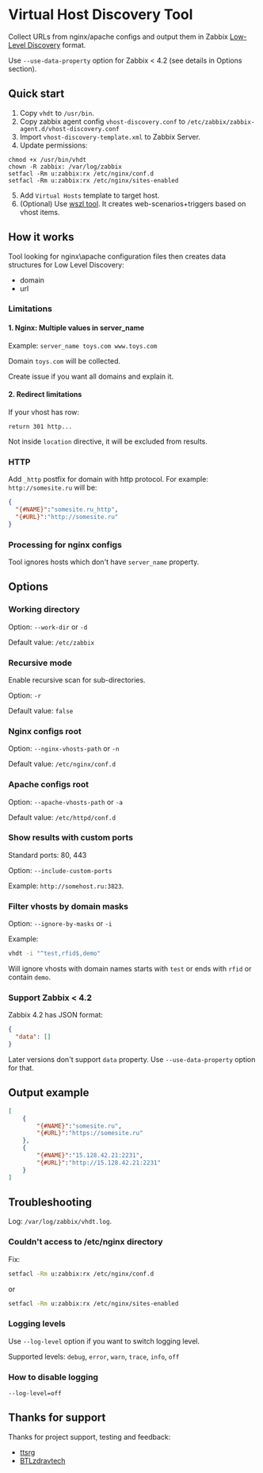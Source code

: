 # Virtual Host Discovery Tool

Collect URLs from nginx/apache configs and output them in Zabbix [Low-Level Discovery](https://www.zabbix.com/documentation/current/manual/discovery/low_level_discovery) format.

Use `--use-data-property` option for Zabbix < 4.2 (see details in Options section).

## Quick start

1. Copy `vhdt` to `/usr/bin`.
2. Copy zabbix agent config `vhost-discovery.conf` to `/etc/zabbix/zabbix-agent.d/vhost-discovery.conf`
3. Import `vhost-discovery-template.xml` to Zabbix Server.
4. Update permissions:
  ```
  chmod +x /usr/bin/vhdt
  chown -R zabbix: /var/log/zabbix
  setfacl -Rm u:zabbix:rx /etc/nginx/conf.d
  setfacl -Rm u:zabbix:rx /etc/nginx/sites-enabled
  ``` 

5. Add `Virtual Hosts` template to target host.
6. (Optional) Use [wszl tool](https://github.com/tinyops-ru/zabbix-lld-ws). It creates web-scenarios+triggers based on vhost items.

## How it works

Tool looking for nginx\apache configuration files then creates data structures for Low Level Discovery:

- domain
- url

### Limitations

#### 1. Nginx: Multiple values in server_name

Example: `server_name toys.com www.toys.com`

Domain `toys.com` will be collected.

Create issue if you want all domains and explain it.

#### 2. Redirect limitations

If your vhost has row:

```
return 301 http...
```

Not inside `location` directive, it will be excluded from results.

### HTTP
Add `_http` postfix for domain with http protocol. For example: `http://somesite.ru` will be:  

```json
{
  "{#NAME}":"somesite.ru_http",
  "{#URL}":"http://somesite.ru"
}
```

### Processing for nginx configs

Tool ignores hosts which don't have `server_name` property. 

## Options

### Working directory

Option: `--work-dir` or `-d`

Default value: `/etc/zabbix`

### Recursive mode

Enable recursive scan for sub-directories.

Option: `-r`

Default value: `false`

### Nginx configs root

Option: `--nginx-vhosts-path` or `-n`

Default value: `/etc/nginx/conf.d`

### Apache configs root

Option: `--apache-vhosts-path` or `-a`

Default value: `/etc/httpd/conf.d`

### Show results with custom ports

Standard ports: 80, 443

Option: `--include-custom-ports`

Example: `http://somehost.ru:3823`. 

### Filter vhosts by domain masks

Option: `--ignore-by-masks` or `-i`

Example:

```bash
vhdt -i "^test,rfid$,demo"
```

Will ignore vhosts with domain names starts with `test` or ends with `rfid` or contain `demo`.

### Support Zabbix < 4.2

Zabbix 4.2 has JSON format:

```json
{
  "data": []
}
``` 

Later versions don't support `data` property. Use `--use-data-property` option for that. 

## Output example

```json
[
    {
        "{#NAME}":"somesite.ru",
        "{#URL}":"https://somesite.ru"
    },
    {
        "{#NAME}":"15.128.42.21:2231",
        "{#URL}":"http://15.128.42.21:2231"
    }
]
```

## Troubleshooting

Log: `/var/log/zabbix/vhdt.log`.

### Couldn't access to /etc/nginx directory

Fix:

```bash
setfacl -Rm u:zabbix:rx /etc/nginx/conf.d
```

or

```bash
setfacl -Rm u:zabbix:rx /etc/nginx/sites-enabled
```

### Logging levels

Use `--log-level` option if you want to switch logging level.

Supported levels: `debug`, `error`, `warn`, `trace`, `info`, `off`

### How to disable logging

```
--log-level=off
```

## Thanks for support

Thanks for project support, testing and feedback:

- [ttsrg](https://github.com/ttsrg)
- [BTLzdravtech](https://github.com/BTLzdravtech)
